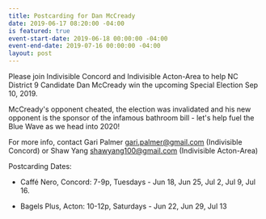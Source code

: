 ```yaml
---
title: Postcarding for Dan McCready
date: 2019-06-17 08:20:00 -04:00
is featured: true
event-start-date: 2019-06-18 00:00:00 -04:00
event-end-date: 2019-07-16 00:00:00 -04:00
layout: post
---
```


Please join Indivisible Concord and Indivisible Acton-Area to help NC District 9 Candidate Dan McCready win the upcoming Special Election Sep 10, 2019.

McCready's opponent cheated, the election was invalidated and his new opponent is the sponsor of the infamous bathroom bill - let's help fuel the Blue Wave as we head into 2020!

For more info, contact Gari Palmer gari.palmer@gmail.com (Indivisible Concord) or Shaw Yang shawyang100@gmail.com (Indivisible Acton-Area)

Postcarding Dates:

* Caffé Nero, Concord: 7-9p, Tuesdays - Jun 18, Jun 25, Jul 2, Jul 9, Jul 16.

* Bagels Plus, Acton: 10-12p, Saturdays - Jun 22, Jun 29, Jul 13